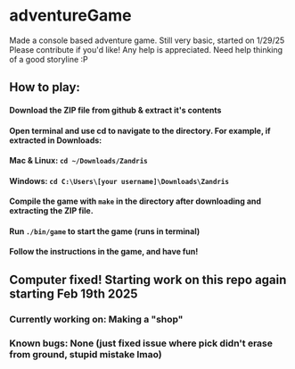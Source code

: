 # adventureGame
Made a console based adventure game. Still very basic, started on 1/29/25
Please contribute if you'd like! Any help is appreciated. Need help thinking of a good storyline :P

## How to play:
#### Download the ZIP file from github & extract it's contents
#### Open terminal and use cd to navigate to the directory. For example, if extracted in Downloads:
#### Mac & Linux: ``cd ~/Downloads/Zandris``
#### Windows: ``cd C:\Users\[your username]\Downloads\Zandris``
#### Compile the game with ``make`` in the directory after downloading and extracting the ZIP file.
#### Run ``./bin/game`` to start the game (runs in terminal)
#### Follow the instructions in the game, and have fun!

## Computer fixed! Starting work on this repo again starting Feb 19th 2025

### Currently working on: Making a "shop"
### Known bugs: None (just fixed issue where pick didn't erase from ground, stupid mistake lmao)
